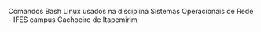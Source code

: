 Comandos Bash Linux usados na disciplina Sistemas Operacionais de Rede - IFES campus Cachoeiro de Itapemirim
